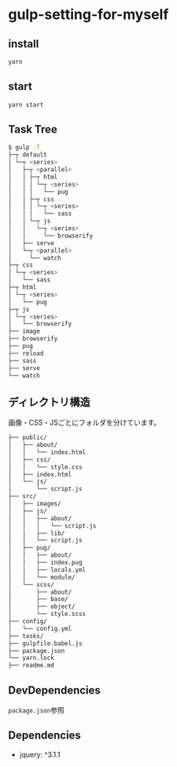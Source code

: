 # gulp-setting-for-myself



## install

```bash
yarn
```


## start

```bash
yarn start
```



## Task Tree

```bash
$ gulp -T
├─┬ default
│ └─┬ <series>
│   ├─┬ <parallel>
│   │ ├─┬ html
│   │ │ └─┬ <series>
│   │ │   └── pug
│   │ ├─┬ css
│   │ │ └─┬ <series>
│   │ │   └── sass
│   │ └─┬ js
│   │   └─┬ <series>
│   │     └── browserify
│   ├── serve
│   └─┬ <parallel>
│     └── watch
├─┬ css
│ └─┬ <series>
│   └── sass
├─┬ html
│ └─┬ <series>
│   └── pug
├─┬ js
│ └─┬ <series>
│   └── browserify
├── image
├── browserify
├── pug
├── reload
├── sass
├── serve
└── watch
```



## ディレクトリ構造

画像・CSS・JSごとにフォルダを分けています。

```bash
├── public/
│   ├── about/
│   │   └── index.html
│   ├── css/
│   │   └── style.css
│   ├── index.html
│   └── js/
│       └── script.js
├── src/
│   ├── images/
│   ├── js/
│   │   ├── about/
│   │   │   └── script.js
│   │   ├── lib/
│   │   └── script.js
│   ├── pug/
│   │   ├── about/
│   │   ├── index.pug
│   │   ├── locals.yml
│   │   └── module/
│   └── scss/
│       ├── about/
│       ├── base/
│       ├── object/
│       └── style.scss
├── config/
│   └── config.yml
├── tasks/
├── gulpfile.babel.js
├── package.json
└── yarn.lock
├── readme.md
```


## DevDependencies

`package.json`参照



## Dependencies

- jquery: ^3.1.1
